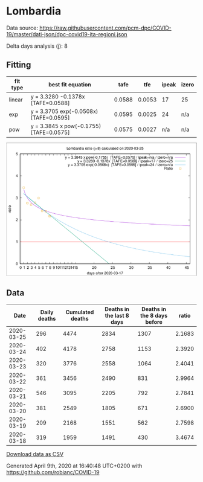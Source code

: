 # Lombardia

Data source: https://raw.githubusercontent.com/pcm-dpc/COVID-19/master/dati-json/dpc-covid19-ita-regioni.json

Delta days analysis (j): 8

## Fitting 
|fit type|best fit equation|tafe|tfe|ipeak|izero|
|-------|-----|--------|------|---|---|
|linear|y = 3.3280 -0.1378x  [TAFE=0.0588]|0.0588|0.0053|17|25|
|exp|y = 3.3705 exp(-0.0508x)  [TAFE=0.0595]|0.0595|0.0025|24|n/a|
|pow|y = 3.3845 x pow(-0.1755)  [TAFE=0.0575]|0.0575|0.0027|n/a|n/a|

![Plot](COVID-19_lombardia_j8_2020-03-25.png)

## Data
|Date|Daily deaths|Cumulated deaths|Deaths in the last 8 days|Deaths in the 8 days before|ratio|
|----|----------|-----------|-------|--------------------|-----|
|2020-03-25|296|4474|2834|1307|2.1683|
|2020-03-24|402|4178|2758|1153|2.3920|
|2020-03-23|320|3776|2558|1064|2.4041|
|2020-03-22|361|3456|2490|831|2.9964|
|2020-03-21|546|3095|2205|792|2.7841|
|2020-03-20|381|2549|1805|671|2.6900|
|2020-03-19|209|2168|1551|562|2.7598|
|2020-03-18|319|1959|1491|430|3.4674|

[Download data as CSV](COVID-19_lombardia_j8_2020-03-25.csv)

Generated April 9th, 2020 at 16:40:48 UTC+0200 with https://github.com/robianc/COVID-19
